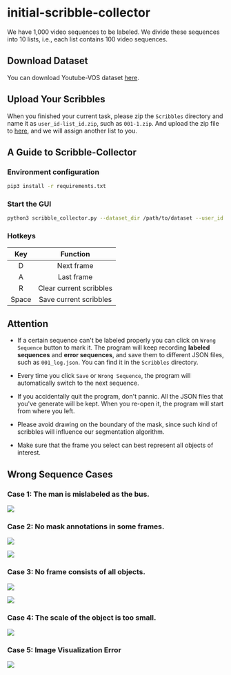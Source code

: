 # initial-scribble-collector

We have 1,000 video sequences to be labeled. We divide these sequences into 10 lists, i.e., each list contains 100 video sequences. 

## Download Dataset 
You can download Youtube-VOS dataset [here](http://10.19.124.26:8000/d/f274b8e2c98649b2b575/).

## Upload Your Scribbles
When you finished your current task, please zip the `Scribbles` directory and name it as `user_id-list_id.zip`, such as `001-1.zip`. And upload the zip file to [here](http://10.19.124.26:8000/u/d/cc87c1773bab4029ac5a/), and we will assign another list to you.  

## A Guide to Scribble-Collector

### Environment configuration
```bash
pip3 install -r requirements.txt
```

### Start the GUI
```bash
python3 scribble_collector.py --dataset_dir /path/to/dataset --user_id your_id  --list_id your_task_list_id 
```

### Hotkeys
Key | Function
:---:   | :---:
D       | Next frame
A       | Last frame
R       | Clear current scribbles  
Space       | Save current scribbles 

## Attention
* If a certain sequence can't be labeled properly you can click on `Wrong Sequence` button to mark it. The program will keep recording **labeled sequences** and **error sequences**, and save them to different JSON files, such as `001_log.json`. You can find it in the `Scribbles` directory. 
 
* Every time you click `Save` or `Wrong Sequence`, the program will automatically switch to the next sequence.

* If you accidentally quit the program, don't pannic. All the JSON files that you've generate will be kept. When you re-open it, the program will start from where you left.
  
* Please avoid drawing on the boundary of the mask, since such kind of scribbles will influence our segmentation algorithm. 

* Make sure that the frame you select can best represent all objects of interest. 
  
## Wrong Sequence Cases

### Case 1: The man is mislabeled as the bus. 
![](http://10.19.124.26:8000/thumbnail/4b7e5a90-b7c9-433b-9ee5-5b5298ede12b/1024/wrong_cases/0.png)

### Case 2: No mask annotations in some frames. 
![](http://10.19.124.26:8000/thumbnail/4b7e5a90-b7c9-433b-9ee5-5b5298ede12b/1024/wrong_cases/3.png)

![](http://10.19.124.26:8000/thumbnail/4b7e5a90-b7c9-433b-9ee5-5b5298ede12b/1024/wrong_cases/2.png)

### Case 3: No frame consists of all objects. 
![](http://10.19.124.26:8000/thumbnail/4b7e5a90-b7c9-433b-9ee5-5b5298ede12b/1024/wrong_cases/4.png)

![](http://10.19.124.26:8000/thumbnail/4b7e5a90-b7c9-433b-9ee5-5b5298ede12b/1024/wrong_cases/6.png)

### Case 4: The scale of the object is too small. 
![](http://10.19.124.26:8000/thumbnail/4b7e5a90-b7c9-433b-9ee5-5b5298ede12b/1024/wrong_cases/5.png)

### Case 5: Image Visualization Error
![](http://10.19.124.26:8000/thumbnail/4b7e5a90-b7c9-433b-9ee5-5b5298ede12b/1024/wrong_cases/1.png)



